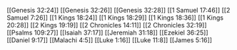 [[Genesis 32:24]]
[[Genesis 32:26]]
[[Genesis 32:28]]
[[1 Samuel 17:46]]
[[2 Samuel 7:26]]
[[1 Kings 18:24]]
[[1 Kings 18:29]]
[[1 Kings 18:36]]
[[1 Kings 20:28]]
[[2 Kings 19:19]]
[[2 Chronicles 14:11]]
[[2 Chronicles 32:19]]
[[Psalms 109:27]]
[[Isaiah 37:17]]
[[Jeremiah 31:18]]
[[Ezekiel 36:25]]
[[Daniel 9:17]]
[[Malachi 4:5]]
[[Luke 1:16]]
[[Luke 11:8]]
[[James 5:16]]
